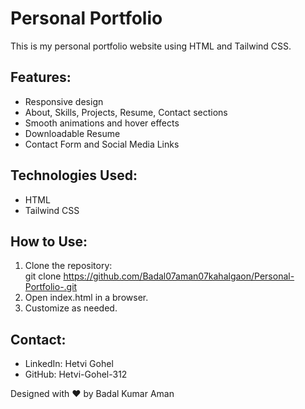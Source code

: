 # Personal Portfolio

This is my personal portfolio website using HTML and Tailwind CSS.

## Features:
- Responsive design  
- About, Skills, Projects, Resume, Contact sections  
- Smooth animations and hover effects  
- Downloadable Resume  
- Contact Form and Social Media Links  

## Technologies Used:
- HTML  
- Tailwind CSS  

## How to Use:
1. Clone the repository:  
   git clone https://github.com/Badal07aman07kahalgaon/Personal-Portfolio-.git
2. Open index.html in a browser.  
3. Customize as needed.  

## Contact:
- LinkedIn: Hetvi Gohel  
- GitHub: Hetvi-Gohel-312  

Designed with ❤️ by Badal Kumar Aman
